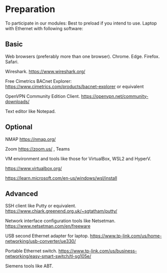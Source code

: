 # Preparation 
To participate in our modules: Best to preload if you intend to use. Laptop with Ethernet with following software:

## Basic
Web browsers (preferably more than one browser). Chrome. Edge. Firefox. Safari.

Wireshark. https://www.wireshark.org/

Free Cimetrics BACnet Explorer: https://www.cimetrics.com/products/bacnet-explorer or equivalent

OpenVPN Community Edition Client. https://openvpn.net/community-downloads/

Text editor like Notepad.

## Optional
NMAP  https://nmap.org/

Zoom  https://zoom.us/    , Teams

VM environment and tools like those for VirtualBox, WSL2 and HyperV.

https://www.virtualbox.org/

https://learn.microsoft.com/en-us/windows/wsl/install


## Advanced
SSH client like Putty or equivalent.  https://www.chiark.greenend.org.uk/~sgtatham/putty/

Network interface configuration tools like Netsetman. https://www.netsetman.com/en/freeware

USB second Ethernet adapter for laptop.  https://www.tp-link.com/us/home-networking/usb-converter/ue330/

Portable Ethernet switch. https://www.tp-link.com/us/business-networking/easy-smart-switch/tl-sg105e/

Siemens tools like ABT.
